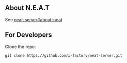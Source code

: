 ## About N.E.A.T
See [neat-server#about-neat](https://github.com/x-factory/neat-server#about-neat)

## For Developers
Clone the repo:

```
git clone https://github.com/x-factory/neat-server.git
```
